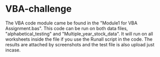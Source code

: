 # VBA-challenge
The VBA code module came be found in the "Module1 for VBA Assignment.bas".
This code can be run on both data files, "alphabetical_testing" and "Multiple_year_stock_data".
It will run on all worksheets inside the file if you use the Runall script in the code.
The results are attached by screenshots and the test file is also upload just incase.

